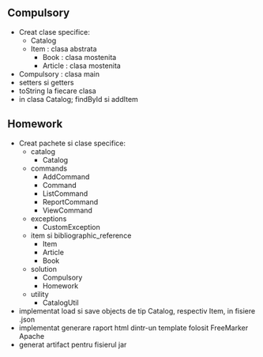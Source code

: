 Compulsory
-
- Creat clase specifice:
  - Catalog
  - Item : clasa abstrata
      - Book : clasa mostenita
      - Article : clasa mostenita
- Compulsory : clasa main
- setters si getters
- toString la fiecare clasa
- in clasa Catalog; findById si addItem

Homework
-
- Creat pachete si clase specifice:
    - catalog
      - Catalog
    - commands
      - AddCommand
      - Command
      - ListCommand
      - ReportCommand
      - ViewCommand
    - exceptions
      - CustomException 
    - item si bibliographic_reference
      - Item
      - Article
      - Book 
    - solution
      - Compulsory
      - Homework 
    - utility
      - CatalogUtil
- implementat load si save objects de tip Catalog, respectiv Item, in fisiere .json
- implementat generare raport html dintr-un template folosit FreeMarker Apache
- generat artifact pentru fisierul jar
